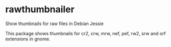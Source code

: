 ﻿# rawthumbnailer
Show thumbnails for raw files in Debian Jessie

This package shows thumbnails for cr2, crw, mrw, nef, pef, rw2, srw and orf extensions in gnome.